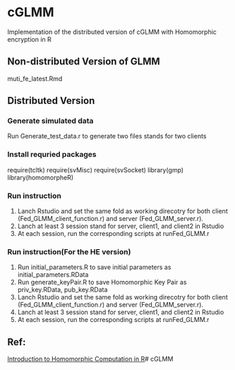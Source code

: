 # cGLMM

Implementation of the distributed version of cGLMM with Homomorphic encryption in R

## Non-distributed Version of GLMM
muti_fe_latest.Rmd

## Distributed Version
### Generate simulated data
Run Generate_test_data.r to generate two files stands for two clients
### Install requried packages
require(tcltk)
require(svMisc)
require(svSocket)
library(gmp)
library(homomorpheR)

### Run instruction
1. Lanch Rstudio and set the same fold as working direcotry for both client (Fed_GLMM_client_function.r) and server (Fed_GLMM_server.r).
2. Lanch at least 3 session stand for server, client1, and client2 in Rstudio
3. At each session, run the corresponding scripts at runFed_GLMM.r


### Run instruction(For the HE version)
1. Run initial_parameters.R to save initial parameters as initial_parameters.RData
2. Run generate_keyPair.R to save Homomorphic Key Pair as priv_key.RData, pub_key.RData
3. Lanch Rstudio and set the same fold as working direcotry for both client (Fed_GLMM_client_function.r) and server (Fed_GLMM_server.r).
4. Lanch at least 3 session stand for server, client1, and client2 in Rstudio
5. At each session, run the corresponding scripts at runFed_GLMM.r


## Ref:
[Introduction to Homomorphic Computation in R](
http://cran.r-project.org.icopy.site/web/packages/homomorpheR/vignettes/introduction.html)# cGLMM
